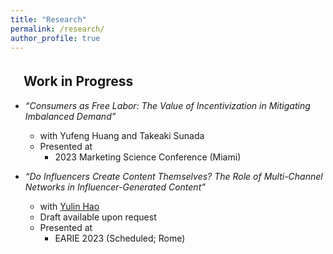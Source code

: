 ```yaml
---
title: "Research"
permalink: /research/
author_profile: true
---
```



## 　Work in Progress
* *“Consumers as Free Labor: The Value of Incentivization in Mitigating Imbalanced Demand”*
  * with Yufeng Huang and Takeaki Sunada
  * Presented at
    * 2023 Marketing Science Conference (Miami)

* *“Do Influencers Create Content Themselves? The Role of Multi-Channel Networks in Influencer-Generated Content”*
  * with [Yulin Hao](https://www.yulinhao.net/home)
  * Draft available upon request
  * Presented at 
    * EARIE 2023 (Scheduled; Rome)

